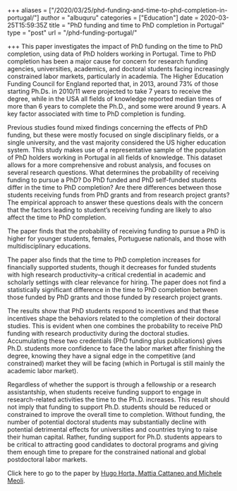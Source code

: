 +++
aliases = ["/2020/03/25/phd-funding-and-time-to-phd-completion-in-portugal/"]
author = "albuquru"
categories = ["Education"]
date = 2020-03-25T15:59:35Z
title = "PhD funding and time to PhD completion in Portugal"
type = "post"
url = "/phd-funding-portugal/"

+++
This paper investigates the impact of PhD funding on the time to PhD completion, using data of PhD holders working in Portugal. Time to PhD completion has been a major cause for concern for research funding agencies, universities, academics, and doctoral students facing increasingly constrained labor markets, particularly in academia. The Higher Education Funding Council for England reported that, in 2013, around 73% of those starting Ph.Ds. in 2010/11 were projected to take 7 years to receive the degree, while in the USA all fields of knowledge reported median times of more than 6 years to complete the Ph.D., and some were around 9 years. A key factor associated with time to PhD completion is funding.

Previous studies found mixed findings concerning the effects of PhD funding, but these were mostly focused on single disciplinary fields, or a single university, and the vast majority considered the US higher education system. This study makes use of a representative sample of the population of PhD holders working in Portugal in all fields of knowledge. This dataset allows for a more comprehensive and robust analysis, and focuses on several research questions. What determines the probability of receiving funding to pursue a PhD? Do PhD funded and PhD self-funded students differ in the time to PhD completion? Are there differences between those students receiving funds from PhD grants and from research project grants? The empirical approach to answer these questions deals with the concern that the factors leading to student’s receiving funding are likely to also affect the time to PhD completion.

The paper finds that the probability of receiving funding to pursue a PhD is higher for younger students, females, Portuguese nationals, and those with multidisciplinary educations.

The paper also finds that the time to PhD completion increases for financially supported students, though it decreases for funded students with high research productivity–a critical credential in academic and scholarly settings with clear relevance for hiring. The paper does not find a statistically significant difference in the time to PhD completion between those funded by PhD grants and those funded by research project grants.

The results show that PhD students respond to incentives and that these incentives shape the behaviors related to the completion of their doctoral studies. This is evident when one combines the probability to receive PhD funding with research productivity during the doctoral studies. Accumulating these two credentials (PhD funding plus publications) gives Ph.D. students more confidence to face the labor market after finishing the degree, knowing they have a signal edge in the competitive (and constrained) market they will be facing (which in Portugal is still mainly the academic labor market).

Regardless of whether the support is through a fellowship or a research assistantship, when students receive funding support to engage in research-related activities the time to the Ph.D. increases. This result should not imply that funding to support Ph.D. students should be reduced or constrained to improve the overall time to completion. Without funding, the number of potential doctoral students may substantially decline with potential detrimental effects for universities and countries trying to raise their human capital. Rather, funding support for Ph.D. students appears to be critical to attracting good candidates to doctoral programs and giving them enough time to prepare for the constrained national and global postdoctoral labor markets.

Click here to go to the paper by [Hugo Horta, Mattia Cattaneo and Michele Meoli](https://academic.oup.com/rev/advance-article-abstract/doi/10.1093/rev/rvz002/5321164).